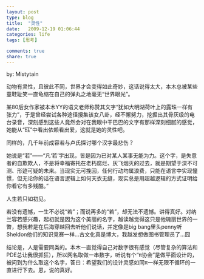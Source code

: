 ```yaml
---
layout: post
type: blog
title:  "灵性"
date:   2009-12-19 01:06:44
categories: life
tags: [思考]

comments: true
share: true
---
```

by: Mistytain

动物有灵性，且彼此不同，世界才会变得如此奇妙，这话说得太大，本木总被某些童鞋耻笑一直龟缩在自己的弹丸之地毫无“世界眼光”。

某80后女作家被本木YY的语文老师称赞其文字“犹如大明湖荷叶上的露珠一样有张力”，于是曾经尝试各种途径搜集该女八卦，经不懈努力，挖掘出其骨灰级的电台录音，深刻感到这些人竟然会对在我眼中干巴巴的文字有那样深刻细腻的感觉，她能从“珏”中看出依赖看出爱，这就是她的灵性吧。

同样的，几千年前成容若与卢氏探讨哪个汉字最悲伤？

她说是“若”——“凡‘若’字出现，皆是因为已对某人某事无能为力。这个字，是失意者的自欺欺人，不是将幸福寄托在老朽腐烂、灰飞烟灭的过去，就是期望于深不可测、形迹可疑的未来。当现实无可挽回，任何行动均属浪费，只能在语言中实现憧憬，但无论你的话在语言逻辑上如何天衣无缝，现实总是用超越逻辑的方式证明给你看它有多残酷。”

人生若只如初见。

若没有遗憾，一生不必说“若”；而说再多的“若”，却无法不遗憾。讲得真好。对纳兰容若感兴趣，起初就是因为这个美丽的名字，越读越觉得这只是他瑰丽世界的一瞥，想我若是在后海穿越回去听他们说话，并定像是big bang里头penny听Sheldon他们的知识竞赛一样...古文化真是博大，我越发想做图书管理员了...囧

结论是，人是需要同类的。本木一直觉得自己对数字很有感觉（尽管复杂的算法和PDE总让我很抓狂），所以网名取做一串数字，听说有个“π协会”是做平面设计的，被问到为什么取这个名字，答曰：希望我们的设计灵感如同π一样无限不循环的一直进行下去。恩，说的真好。

